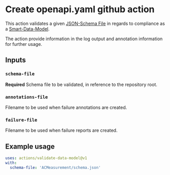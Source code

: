 # Create openapi.yaml github action

This action validates a given [JSON-Schema File](https://json-schema.org/) in regards to compliance as a [Smart-Data-Model](https://smartdatamodels.org/). 

The action provide information in the log output and annotation information for further usage.

## Inputs

### `schema-file`

**Required** Schema file to be validated, in reference to the repository root.

### `annotations-file`

Filename to be used when failure annotations are created.

### `failure-file`

Filename to be used when failure reports are created.

## Example usage

```yaml
uses: actions/validate-data-model@v1
with:
  schema-file: 'ACMeasurement/schema.json'
```